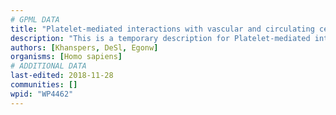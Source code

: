 ```yaml
---
# GPML DATA
title: "Platelet-mediated interactions with vascular and circulating cells"
description: "This is a temporary description for Platelet-mediated interactions with vascular and circulating cells"
authors: [Khanspers, DeSl, Egonw]
organisms: [Homo sapiens]
# ADDITIONAL DATA
last-edited: 2018-11-28
communities: []
wpid: "WP4462"
---
```

